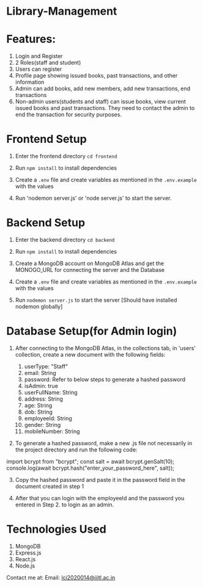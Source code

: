 # Library-Management

# Features:
1. Login and Register
2. 2 Roles(staff and student)
3. Users can register
4. Profile page showing issued books, past transactions, and other information
5. Admin can add books, add new members, add new transactions, end transactions
6. Non-admin users(students and staff) can issue books, view current issued books and
   past transactions. They need to contact the admin to end the transaction for security
   purposes.



# Frontend Setup 

1. Enter the frontend directory
   `cd frontend`

2. Run `npm install` to install dependencies

3. Create a `.env` file and create variables as mentioned in the `.env.example` with the values

4. Run 'nodemon server.js' or 'node server.js' to start the server.



# Backend Setup

1. Enter the backend directory
    `cd backend`

2. Run `npm install` to install dependencies

3. Create a MongoDB account on MongoDB Atlas and get the MONOGO_URL for connecting the server and the Database

4. Create a `.env` file and create variables as mentioned in the `.env.example` with the values

5. Run `nodemon server.js` to start the server [Should have installed nodemon globally]



# Database Setup(for Admin login)

1. After connecting to the MongoDB Atlas, in the collections tab, in 'users' collection, create a new document with the following fields:
    1. userType: "Staff"
    2. email: String
    3. password: Refer to below steps to generate a hashed password
    4. isAdmin: true
    5. userFullName: String
    6. address: String
    7. age: String
    8. dob: String
    9. employeeId: String
   10. gender: String
   11. mobileNumber: String

2. To generate a hashed password, make a new .js file not necessarily in the project directory and run the following code:

import bcrypt from "bcrypt";
const salt = await bcrypt.genSalt(10);
console.log(await bcrypt.hash("enter_your_password_here", salt));

3. Copy the hashed password and paste it in the password field in the document created in step 1

4. After that  you can login with the employeeId and the password you entered in Step 2. to login as an admin.


# Technologies Used

1. MongoDB
2. Express.js
3. React.js
4. Node.js

Contact me at:
Email: lci2020014@iiitl.ac.in

